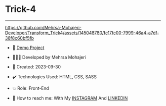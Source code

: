# Trick-4

****

https://github.com/Mehrsa-Mohajeri-Developer/Transform_Trick4/assets/145048780/fc17fc00-7999-46a4-a7df-38f8c60bf5fb


- 🔗 [Demo Project](https://mehrsa-mohajeri-developer.github.io/Transform_Trick4/)
  
- 👩🏻‍💻 Developed by Mehrsa Mohajeri

- 📆 Created: 2023-09-30

- ✔️ Technologies Used: HTML, CSS, SASS

- 💥 Role: Front-End

- 📲 How to reach me: With My [INSTAGRAM](https://www.instagram.com/mehrsa_mohajeri_developer) And [LINKEDIN](https://www.linkedin.com/in/mehrsa-mohajeri-developer)
